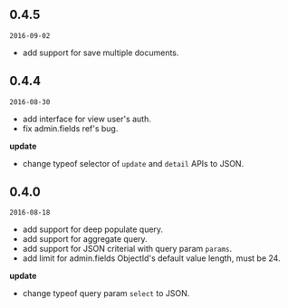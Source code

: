 ## 0.4.5

`2016-09-02`

* add support for save multiple documents.

## 0.4.4

`2016-08-30`

* add interface for view user's auth.
* fix admin.fields ref's bug.

**update**

* change typeof selector of `update` and `detail` APIs to JSON.

## 0.4.0

`2016-08-18`

* add support for deep populate query.
* add support for aggregate query.
* add support for JSON criterial with query param `params`.
* add limit for admin.fields ObjectId's default value length, must be 24.

**update**

* change typeof query param `select` to JSON.
